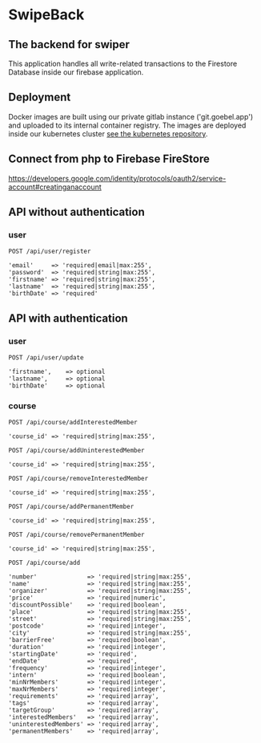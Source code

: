 # SwipeBack

## The backend for swiper

This application handles all write-related transactions to the Firestore Database inside our firebase application.

## Deployment
Docker images are built using our private gitlab instance ('git.goebel.app') and uploaded to its internal container registry.
The images are deployed inside our kubernetes cluster [see the kubernetes repository](https://github.com/SlackOverflowHack/k8s-deployment).

## Connect from php to Firebase FireStore

https://developers.google.com/identity/protocols/oauth2/service-account#creatinganaccount

## API without authentication

### user

```
POST /api/user/register

'email'     => 'required|email|max:255',
'password'  => 'required|string|max:255',
'firstname' => 'required|string|max:255',
'lastname'  => 'required|string|max:255',
'birthDate' => 'required'
```

## API with authentication

### user

```
POST /api/user/update

'firstname',    => optional
'lastname',     => optional
'birthDate'     => optional
```

### course

```
POST /api/course/addInterestedMember

'course_id' => 'required|string|max:255',
```

```
POST /api/course/addUninterestedMember

'course_id' => 'required|string|max:255',
```

```
POST /api/course/removeInterestedMember

'course_id' => 'required|string|max:255',
```

```
POST /api/course/addPermanentMember

'course_id' => 'required|string|max:255',
```

```
POST /api/course/removePermanentMember

'course_id' => 'required|string|max:255',
```

```
POST /api/course/add

'number'              => 'required|string|max:255',
'name'                => 'required|string|max:255',
'organizer'           => 'required|string|max:255',
'price'               => 'required|numeric',
'discountPossible'    => 'required|boolean',
'place'               => 'required|string|max:255',
'street'              => 'required|string|max:255',
'postcode'            => 'required|integer',
'city'                => 'required|string|max:255',
'barrierFree'         => 'required|boolean',
'duration'            => 'required|integer',
'startingDate'        => 'required',
'endDate'             => 'required',
'frequency'           => 'required|integer',
'intern'              => 'required|boolean',
'minNrMembers'        => 'required|integer',
'maxNrMembers'        => 'required|integer',
'requirements'        => 'required|array',
'tags'                => 'required|array',
'targetGroup'         => 'required|array',
'interestedMembers'   => 'required|array',
'uninterestedMembers' => 'required|array',
'permanentMembers'    => 'required|array',
```
